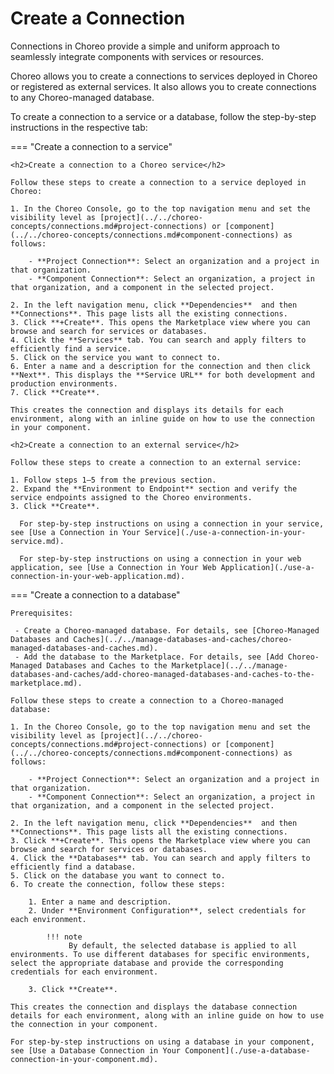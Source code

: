 # Create a Connection

Connections in Choreo provide a simple and uniform approach to seamlessly integrate components with services or resources.

Choreo allows you to create a connections to services deployed in Choreo or registered as external services. It also allows you to create connections to any Choreo-managed database.

To create a connection to a service or a database, follow the step-by-step instructions in the respective tab:

=== "Create a connection to a service"

    <h2>Create a connection to a Choreo service</h2>

    Follow these steps to create a connection to a service deployed in Choreo:

    1. In the Choreo Console, go to the top navigation menu and set the visibility level as [project](../../choreo-concepts/connections.md#project-connections) or [component](../../choreo-concepts/connections.md#component-connections) as follows: 

        - **Project Connection**: Select an organization and a project in that organization. 
        - **Component Connection**: Select an organization, a project in that organization, and a component in the selected project. 

    2. In the left navigation menu, click **Dependencies**  and then **Connections**. This page lists all the existing connections.
    3. Click **+Create**. This opens the Marketplace view where you can browse and search for services or databases.
    4. Click the **Services** tab. You can search and apply filters to efficiently find a service.
    5. Click on the service you want to connect to. 
    6. Enter a name and a description for the connection and then click **Next**. This displays the **Service URL** for both development and production environments. 
    7. Click **Create**.
   
    This creates the connection and displays its details for each environment, along with an inline guide on how to use the connection in your component. 

    <h2>Create a connection to an external service</h2>

    Follow these steps to create a connection to an external service:

    1. Follow steps 1–5 from the previous section.
    2. Expand the **Environment to Endpoint** section and verify the service endpoints assigned to the Choreo environments.
    3. Click **Create**.

      For step-by-step instructions on using a connection in your service, see [Use a Connection in Your Service](./use-a-connection-in-your-service.md).

      For step-by-step instructions on using a connection in your web application, see [Use a Connection in Your Web Application](./use-a-connection-in-your-web-application.md).


=== "Create a connection to a database"

    Prerequisites:

     - Create a Choreo-managed database. For details, see [Choreo-Managed Databases and Caches](../../manage-databases-and-caches/choreo-managed-databases-and-caches.md).
     - Add the database to the Marketplace. For details, see [Add Choreo-Managed Databases and Caches to the Marketplace](../../manage-databases-and-caches/add-choreo-managed-databases-and-caches-to-the-marketplace.md).

    Follow these steps to create a connection to a Choreo-managed database:

    1. In the Choreo Console, go to the top navigation menu and set the visibility level as [project](../../choreo-concepts/connections.md#project-connections) or [component](../../choreo-concepts/connections.md#component-connections) as follows: 

        - **Project Connection**: Select an organization and a project in that organization. 
        - **Component Connection**: Select an organization, a project in that organization, and a component in the selected project. 

    2. In the left navigation menu, click **Dependencies**  and then **Connections**. This page lists all the existing connections.
    3. Click **+Create**. This opens the Marketplace view where you can browse and search for services or databases.
    4. Click the **Databases** tab. You can search and apply filters to efficiently find a database.
    5. Click on the database you want to connect to. 
    6. To create the connection, follow these steps:
    
        1. Enter a name and description.
        2. Under **Environment Configuration**, select credentials for each environment.

            !!! note
                 By default, the selected database is applied to all environments. To use different databases for specific environments, select the appropriate database and provide the corresponding credentials for each environment.

        3. Click **Create**.  
    
    This creates the connection and displays the database connection details for each environment, along with an inline guide on how to use the connection in your component. 
    
    For step-by-step instructions on using a database in your component, see [Use a Database Connection in Your Component](./use-a-database-connection-in-your-component.md).
